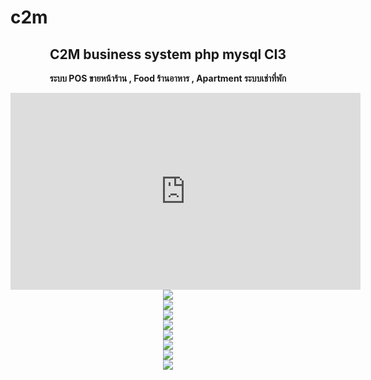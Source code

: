 # c2m

<center>
<h2>C2M business system php mysql CI3</h2>

<b>ระบบ POS ขายหน้าร้าน  , Food ร้านอาหาร ,  Apartment ระบบเช่าที่พัก </b>
<br />

<iframe width="560" height="315" src="https://www.youtube.com/embed/ppCAQTFy5II" frameborder="0" allowfullscreen></iframe>

<br />
<img src="https://scontent.fbkk5-3.fna.fbcdn.net/v/t1.0-9/20429784_1368902496520193_7978697246194605241_n.jpg?oh=af27d5bf1212f80dd06acfaafa73fe7e&oe=59F00A83">


<br />
<img src="https://scontent.fbkk5-3.fna.fbcdn.net/v/t1.0-9/19990304_1368902533186856_7078605275243616294_n.png?oh=f3ea9dc620a927b050c9ccb04c7f0ca0&oe=5A33C4B2">


<br />
<img src="https://scontent.fbkk5-3.fna.fbcdn.net/v/t1.0-9/20431239_1370888979654878_4711574894160881224_n.png?oh=7b4a26bda1a0056bf91e22fb1f11a331&oe=59FE37D0">



<br />
<img src="https://scontent.fbkk5-3.fna.fbcdn.net/v/t1.0-9/20430069_1370889002988209_8071231733954242537_n.png?oh=171b3389bb9f753fed1a6562bb7ad708&oe=59FEF824">




<br />
<img src="https://scontent.fbkk5-3.fna.fbcdn.net/v/t1.0-9/20294554_1368902646520178_8093370505133932021_n.png?oh=8ff24aac12fab0c9954fe3c790cef8f1&oe=5A0028D3">


<br />
<img src="https://scontent.fbkk5-3.fna.fbcdn.net/v/t1.0-9/20374513_1368902506520192_816226265740505485_n.png?oh=c6b8626a6b7f57ae81e7c5f2bdc9ef38&oe=5A077FEB">



<br />
<img src="https://scontent.fbkk5-3.fna.fbcdn.net/v/t1.0-9/20374323_1368902553186854_6617707714710817019_n.png?oh=6aa6c071572d4e57ad87b283ec453c5e&oe=59EFB033">



<br />
<img src="https://scontent.fbkk5-3.fna.fbcdn.net/v/t1.0-9/20431196_1368902486520194_3650334132299665741_n.png?oh=02f67323523635220ed67cb9559f436f&oe=5A347C53">



</center>

